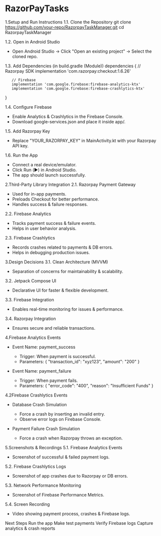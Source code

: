 # RazorPayTasks
1.Setup and Run Instructions
1.1. Clone the Repository
   git clone https://github.com/your-repo/RazorpayTaskManager.git
   cd RazorpayTaskManager

1.2. Open in Android Studio
   - Open Android Studio → Click "Open an existing project" → Select the cloned repo.

1.3. Add Dependencies (in build.gradle (Module))
   dependencies {
       // Razorpay SDK
       implementation 'com.razorpay:checkout:1.6.26'

       // Firebase
       implementation 'com.google.firebase:firebase-analytics-ktx'
       implementation 'com.google.firebase:firebase-crashlytics-ktx'
   }

1.4. Configure Firebase
   - Enable Analytics & Crashlytics in the Firebase Console.
   - Download google-services.json and place it inside app/.

1.5. Add Razorpay Key
   - Replace "YOUR_RAZORPAY_KEY" in MainActivity.kt with your Razorpay API key.

1.6. Run the App
   - Connect a real device/emulator.
   - Click Run (▶️) in Android Studio.
   - The app should launch successfully.

2.Third-Party Library Integration
2.1. Razorpay Payment Gateway
   - Used for in-app payments.
   - Preloads Checkout for better performance.
   - Handles success & failure responses.

2.2. Firebase Analytics
   - Tracks payment success & failure events.
   - Helps in user behavior analysis.

2.3. Firebase Crashlytics
   - Records crashes related to payments & DB errors.
   - Helps in debugging production issues.

3.Design Decisions
3.1. Clean Architecture (MVVM)
   - Separation of concerns for maintainability & scalability.

3.2. Jetpack Compose UI
   - Declarative UI for faster & flexible development.

3.3. Firebase Integration
   - Enables real-time monitoring for issues & performance.

3.4. Razorpay Integration
   - Ensures secure and reliable transactions.

4.Firebase Analytics Events
- Event Name: payment_success
  - Trigger: When payment is successful.
  - Parameters: { "transaction_id": "xyz123", "amount": "200" }

- Event Name: payment_failure
  - Trigger: When payment fails.
  - Parameters: { "error_code": "400", "reason": "Insufficient Funds" }

4.2Firebase Crashlytics Events
- Database Crash Simulation
  - Force a crash by inserting an invalid entry.
  - Observe error logs on Firebase Console.

- Payment Failure Crash Simulation
  - Force a crash when Razorpay throws an exception.

5.Screenshots & Recordings
5.1. Firebase Analytics Events
   - Screenshot of successful & failed payment logs.

5.2. Firebase Crashlytics Logs
   - Screenshot of app crashes due to Razorpay or DB errors.

5.3. Network Performance Monitoring
   - Screenshot of Firebase Performance Metrics.

5.4. Screen Recording
   - Video showing payment process, crashes & Firebase logs.

Next Steps
Run the app
Make test payments
Verify Firebase logs
Capture analytics & crash reports
